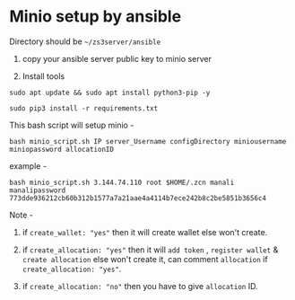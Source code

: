 # Minio setup by ansible

Directory should be `~/zs3server/ansible`

1. copy your ansible server public key to minio server

2. Install tools

```
sudo apt update && sudo apt install python3-pip -y
```

```
sudo pip3 install -r requirements.txt
```

This bash script will setup minio -

```
bash minio_script.sh IP server_Username configDirectory miniousername miniopassword allocationID
```

example -
```
bash minio_script.sh 3.144.74.110 root $HOME/.zcn manali manalipassword 773dde936212cb60b312b1577a7a21aae4a4114b7ece242b8c2be5851b3656c4
```

Note - 
1. if `create_wallet: "yes"` then it will create wallet else won't create.

2. if `create_allocation: "yes"` then  it will `add token` , `register wallet` & `create allocation` else won't create it, can comment `allocation` if `create_allocation: "yes"`.

3. if `create_allocation: "no"` then you have to give `allocation` ID.